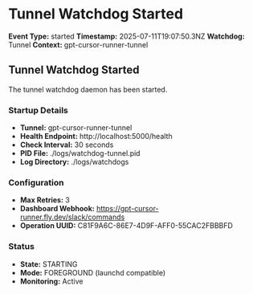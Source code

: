 # Tunnel Watchdog Started

**Event Type:** started
**Timestamp:** 2025-07-11T19:07:50.3NZ
**Watchdog:** Tunnel
**Context:** gpt-cursor-runner-tunnel


## Tunnel Watchdog Started

The tunnel watchdog daemon has been started.

### Startup Details
- **Tunnel:** gpt-cursor-runner-tunnel
- **Health Endpoint:** http://localhost:5000/health
- **Check Interval:** 30 seconds
- **PID File:** ./logs/watchdog-tunnel.pid
- **Log Directory:** ./logs/watchdogs

### Configuration
- **Max Retries:** 3
- **Dashboard Webhook:** https://gpt-cursor-runner.fly.dev/slack/commands
- **Operation UUID:** C81F9A6C-86E7-4D9F-AFF0-55CAC2FBBBFD

### Status
- **State:** STARTING
- **Mode:** FOREGROUND (launchd compatible)
- **Monitoring:** Active


